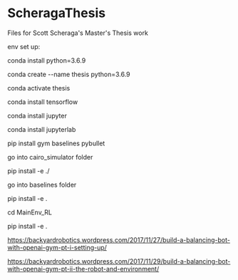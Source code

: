 # ScheragaThesis

Files for Scott Scheraga's Master's Thesis work

env set up:

conda install python=3.6.9

conda create --name thesis python=3.6.9

conda activate thesis

conda install tensorflow

conda install jupyter

conda install jupyterlab

pip install gym baselines pybullet


go into cairo_simulator folder

pip install -e ./


go into baselines folder

pip install -e .

cd MainEnv_RL

pip install -e .


https://backyardrobotics.wordpress.com/2017/11/27/build-a-balancing-bot-with-openai-gym-pt-i-setting-up/

https://backyardrobotics.wordpress.com/2017/11/29/build-a-balancing-bot-with-openai-gym-pt-ii-the-robot-and-environment/
